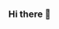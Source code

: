 ### Hi there 👋

<!--
**Praveensri972/Praveensri972** is a ✨ _special_ ✨ repository because its `README.md` (this file) appears on your GitHub profile.

Here are some ideas to get you started:

- 🔭 I’m currently not working 
- 🌱 I’m currently learning python
- 👯 I’m looking to collaborate on 
- 🤔 I’m looking for help with coding
- 💬 Ask me about my studies
- 📫 How to reach me: kakinada
- 😄 Pronouns: he/she
- ⚡ Fun fact: laugh out loud
-->
